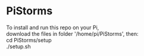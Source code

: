 # PiStorms

To install and run this repo on your Pi,<br>
download the files in folder '/home/pi/PiStorms', then:<br>
  cd PiStorms/setup<br>
  ./setup.sh<br>
